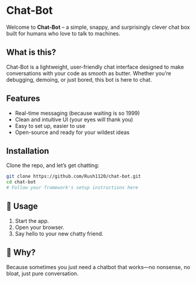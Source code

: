 # Chat-Bot

Welcome to **Chat-Bot** – a simple, snappy, and surprisingly clever chat box built for humans who love to talk to machines.

##  What is this?

Chat-Bot is a lightweight, user-friendly chat interface designed to make conversations with your code as smooth as butter. Whether you’re debugging, demoing, or just bored, this bot is here to chat.

##  Features

- Real-time messaging (because waiting is so 1999)
- Clean and intuitive UI (your eyes will thank you)
- Easy to set up, easier to use
- Open-source and ready for your wildest ideas

##  Installation

Clone the repo, and let’s get chatting:

```bash
git clone https://github.com/Rush1120/chat-bot.git
cd chat-bot
# Follow your framework's setup instructions here
```

## 🚦 Usage

1. Start the app.
2. Open your browser.
3. Say hello to your new chatty friend.

## 🤔 Why?

Because sometimes you just need a chatbot that works—no nonsense, no bloat, just pure conversation.




